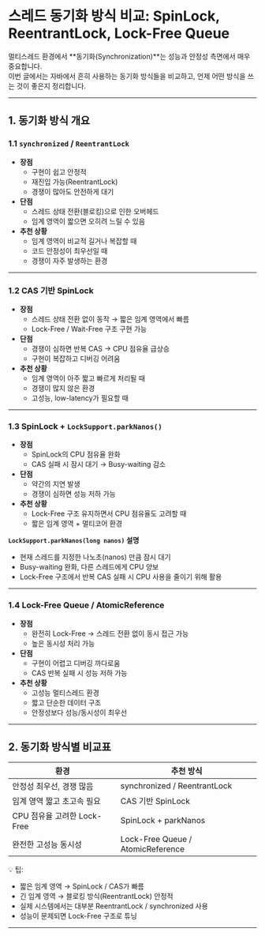 # 스레드 동기화 방식 비교: SpinLock, ReentrantLock, Lock-Free Queue

멀티스레드 환경에서 **동기화(Synchronization)**는 성능과 안정성 측면에서 매우 중요합니다.  
이번 글에서는 자바에서 흔히 사용하는 동기화 방식들을 비교하고, 언제 어떤 방식을 쓰는 것이 좋은지 정리합니다.

---

## 1. 동기화 방식 개요

### 1.1 `synchronized` / `ReentrantLock`
- **장점**
    - 구현이 쉽고 안정적
    - 재진입 가능(ReentrantLock)
    - 경쟁이 많아도 안전하게 대기
- **단점**
    - 스레드 상태 전환(블로킹)으로 인한 오버헤드
    - 임계 영역이 짧으면 오히려 느릴 수 있음
- **추천 상황**
    - 임계 영역이 비교적 길거나 복잡할 때
    - 코드 안정성이 최우선일 때
    - 경쟁이 자주 발생하는 환경

---

### 1.2 CAS 기반 SpinLock
- **장점**
    - 스레드 상태 전환 없이 동작 → 짧은 임계 영역에서 빠름
    - Lock-Free / Wait-Free 구조 구현 가능
- **단점**
    - 경쟁이 심하면 반복 CAS → CPU 점유율 급상승
    - 구현이 복잡하고 디버깅 어려움
- **추천 상황**
    - 임계 영역이 아주 짧고 빠르게 처리될 때
    - 경쟁이 많지 않은 환경
    - 고성능, low-latency가 필요할 때

---

### 1.3 SpinLock + `LockSupport.parkNanos()`
- **장점**
    - SpinLock의 CPU 점유율 완화
    - CAS 실패 시 잠시 대기 → Busy-waiting 감소
- **단점**
    - 약간의 지연 발생
    - 경쟁이 심하면 성능 저하 가능
- **추천 상황**
    - Lock-Free 구조 유지하면서 CPU 점유율도 고려할 때
    - 짧은 임계 영역 + 멀티코어 환경

**`LockSupport.parkNanos(long nanos)` 설명**
- 현재 스레드를 지정한 나노초(nanos) 만큼 잠시 대기
- Busy-waiting 완화, 다른 스레드에게 CPU 양보
- Lock-Free 구조에서 반복 CAS 실패 시 CPU 사용을 줄이기 위해 활용

---

### 1.4 Lock-Free Queue / AtomicReference
- **장점**
    - 완전히 Lock-Free → 스레드 전환 없이 동시 접근 가능
    - 높은 동시성 처리 가능
- **단점**
    - 구현이 어렵고 디버깅 까다로움
    - CAS 반복 실패 시 성능 저하 가능
- **추천 상황**
    - 고성능 멀티스레드 환경
    - 짧고 단순한 데이터 구조
    - 안정성보다 성능/동시성이 최우선

---

## 2. 동기화 방식별 비교표

| 환경                         | 추천 방식                          |
|-------------------------------|-----------------------------------|
| 안정성 최우선, 경쟁 많음       | synchronized / ReentrantLock      |
| 임계 영역 짧고 초고속 필요     | CAS 기반 SpinLock                 |
| CPU 점유율 고려한 Lock-Free    | SpinLock + parkNanos              |
| 완전한 고성능 동시성           | Lock-Free Queue / AtomicReference |

💡 팁:
- 짧은 임계 영역 → SpinLock / CAS가 빠름
- 긴 임계 영역 → 블로킹 방식(ReentrantLock) 안정적
- 실제 시스템에서는 대부분 ReentrantLock / synchronized 사용
- 성능이 문제되면 Lock-Free 구조로 튜닝

---
